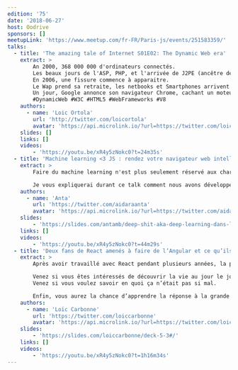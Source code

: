```yaml
---
edition: '75'
date: '2018-06-27'
host: Oodrive
sponsors: []
meetupLink: 'https://www.meetup.com/fr-FR/Paris-js/events/251583359/'
talks:
  - title: 'The amazing tale of Internet S01E02: The Dynamic Web era'
    extract: >
        An 2000, 368 000 000 d'ordinateurs connectés.
        Les beaux jours de l'ASP, PHP, et l'arrivée de J2PE (ancêtre de JEE) marquent l'entrée dans le web dynamique. Javascript est synonyme de langage de bidouilleurs, lent, et non exempt de failles de sécurité.
        En 2006, une fissure commence à apparaitre.
        Le Wap prend sa retraite, les netbooks et Smartphones arrivent : une transformation doit s'opérer.
        Un jour, Google annonce son navigateur Chrome, cachant un moteur qui va changer la donne.
        #DynamicWeb #W3C #HTML5 #WebFrameworks #V8
    authors:
      - name: 'Loic Ortola'
        url: 'http://twitter.com/loicortola'
        avatar: 'https://api.microlink.io/?url=https://twitter.com/loicortola&amps;embed=image.url'
    slides: []
    links: []
    videos:
        - 'https://youtu.be/xR4y5zNokc0?t=24m35s'
  - title: 'Machine learning <3 JS : rendez votre navigateur web intelligent'
    extract: >
        Faire du machine learning n'est plus seulement réservé aux charmeurs de serpents (pythonistas) ou à ceux ayant accès à des machines puissantes. Dans le cadre du projet PAIR, l'équipe Brain de Google sortait la librairie deeplearn.js qui a depuis lors évolué pour laisser place à TensorFlow.js. Tensorflow.js se base sur WebGL et permet entre autres de construire et d'entrainer des modèles de données dans le navigateur "from scratch" ou en utilisant des techniques telles que le "transfer learning".

        Je vous expliquerai durant ce talk comment nous avons développé une PWA "intélligente" en utilisant du machine learning.
    authors:
      - name: 'Anta'
        url: 'https://twitter.com/aidaraanta'
        avatar: 'https://api.microlink.io/?url=https://twitter.com/aidaraanta&amps;embed=image.url'
    slides:
        - 'https://slides.com/antamb/deep-shit-aka-deep-learning-dans-le-navigateur#/'
    links: []
    videos:
        - 'https://youtu.be/xR4y5zNokc0?t=44m29s'
  - title: 'Deux fans de React amenés à faire de l’Angular et ce qu’ils en ont appris'
    extract: >
        Après avoir travaillé avec React pendant plusieurs années, la providence nous a rassemblé sur le même projet Angular 4 pendant lequel nous avons pu découvrir ses joies et ses peines.

        Venez si vous êtes intéressés de découvrir la vie au jour le jour de développeurs React forcés par le destin de travailler avec Angular.
        Venez si vous voulez savoir en quoi ça n’était pas si mal.

        Enfin, vous aurez la chance d’apprendre la réponse à la grande question : Quel framework dois-je choisir pour ma prochaine application front, le tout basé sur un retour d'expérience.
    authors:
      - name: 'Loïc Carbonne'
        url: 'https://twitter.com/loiccarbonne'
        avatar: 'https://api.microlink.io/?url=https://twitter.com/loiccarbonne&amps;embed=image.url'
    slides:
        - 'https://slides.com/loiccarbonne/deck-5-3#/'
    links: []
    videos:
        - 'https://youtu.be/xR4y5zNokc0?t=1h16m34s'
---
```

